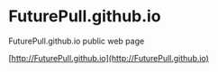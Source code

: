 # FuturePull.github.io
FuturePull.github.io public web page

[http://FuturePull.github.io](http://FuturePull.github.io)
